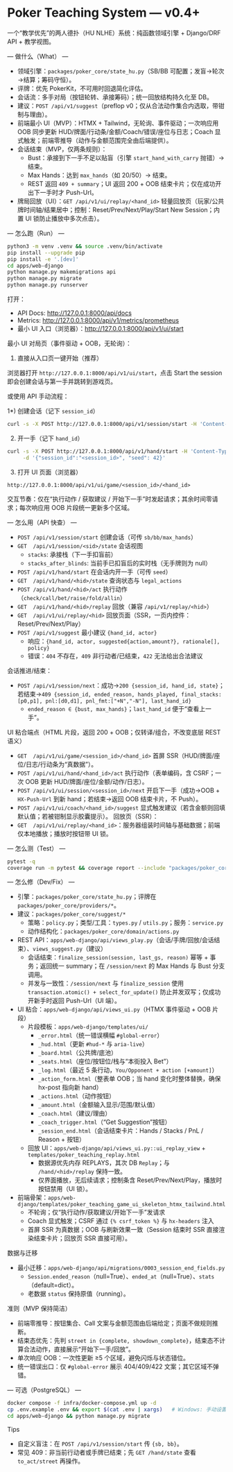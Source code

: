 # Poker Teaching System — v0.4+

一个“教学优先”的两人德扑（HU NLHE）系统：纯函数领域引擎 + Django/DRF API + 教学视图。

— 做什么（What） —

- 领域引擎：`packages/poker_core/state_hu.py`（SB/BB 可配置；发盲→轮次→结算；筹码守恒）。
- 评牌：优先 PokerKit，不可用时回退简化评估。
- 会话流：多手对局（按钮轮转、承接筹码）；统一回放结构持久化至 DB。
- 建议：`POST /api/v1/suggest`（preflop v0；仅从合法动作集合内选取，带钳制与理由）。
- 前端最小 UI（MVP）：HTMX + Tailwind，无轮询、事件驱动；一次响应用 OOB 同步更新 HUD/牌面/行动条/金额/Coach/错误/座位与日志；Coach 显式触发；前端零推导（动作与金额范围完全由后端提供）。
- 会话结束（MVP，仅两条规则）：
  - Bust：承接到下一手不足以贴盲（引擎 `start_hand_with_carry` 抛错）→ 结束。
  - Max Hands：达到 `max_hands`（如 20/50）→ 结束。
  - REST 返回 `409 + summary`；UI 返回 200 + OOB 结束卡片；仅在成功开出下一手时才 Push-Url。
 - 牌局回放（UI）：`GET /api/v1/ui/replay/<hand_id>` 轻量回放页（玩家/公共牌时间轴/结果居中；控制：Reset/Prev/Next/Play/Start New Session；内置 UI 锁防止播放中多次点击）。


— 怎么跑（Run） —

```bash
python3 -m venv .venv && source .venv/bin/activate
pip install --upgrade pip
pip install -e '.[dev]'
cd apps/web-django
python manage.py makemigrations api
python manage.py migrate
python manage.py runserver
```

打开：

- API Docs: http://127.0.0.1:8000/api/docs
- Metrics:   http://127.0.0.1:8000/api/v1/metrics/prometheus
- 最小 UI 入口（浏览器）：http://127.0.0.1:8000/api/v1/ui/start

最小 UI 对局页（事件驱动 + OOB，无轮询）：

1) 直接从入口页一键开始（推荐）

浏览器打开 `http://127.0.0.1:8000/api/v1/ui/start`，点击 Start the session 即会创建会话与第一手并跳转到游戏页。

或使用 API 手动流程：

1*) 创建会话（记下 `session_id`）
```bash
curl -s -X POST http://127.0.0.1:8000/api/v1/session/start -H 'Content-Type: application/json' -d '{}'
```
2) 开一手（记下 `hand_id`）
```bash
curl -s -X POST http://127.0.0.1:8000/api/v1/hand/start -H 'Content-Type: application/json' \
     -d '{"session_id":"<session_id>", "seed": 42}'
```
3) 打开 UI 页面（浏览器）
```
http://127.0.0.1:8000/api/v1/ui/game/<session_id>/<hand_id>
```

交互节奏：仅在“执行动作 / 获取建议 / 开始下一手”时发起请求；其余时间零请求；每次响应用 OOB 片段统一更新多个区域。

— 怎么用（API 快查） —

- `POST /api/v1/session/start` 创建会话（可传 `sb/bb/max_hands`）
- `GET  /api/v1/session/<sid>/state` 会话视图
  - `stacks`: 承接栈（下一手扣盲前）
  - `stacks_after_blinds`: 当前手已扣盲后的实时栈（无手牌则为 null）
- `POST /api/v1/hand/start` 在会话内开一手（可传 `seed`）
- `GET  /api/v1/hand/<hid>/state` 查询状态与 `legal_actions`
- `POST /api/v1/hand/<hid>/act` 执行动作（`check/call/bet/raise/fold/allin`）
- `GET  /api/v1/hand/<hid>/replay` 回放（兼容 `/api/v1/replay/<hid>`）
- `GET  /api/v1/ui/replay/<hid>` 回放页面（SSR，一页内控件：Reset/Prev/Next/Play）
- `POST /api/v1/suggest` 最小建议 `{hand_id, actor}`
  - 响应：`{hand_id, actor, suggested{action,amount?}, rationale[], policy}`
  - 错误：`404` 不存在，`409` 非行动者/已结束，`422` 无法给出合法建议

会话推进/结束：

- `POST /api/v1/session/next`：成功→`200 {session_id, hand_id, state}`；若结束→`409 {session_id, ended_reason, hands_played, final_stacks:[p0,p1], pnl:[d0,d1], pnl_fmt:["+N","-N"], last_hand_id}`
  - `ended_reason ∈ {bust, max_hands}`；`last_hand_id` 便于“查看上一手”。

UI 粘合端点（HTML 片段，返回 200 + OOB；仅转译/组合，不改变底层 REST 语义）

- `GET  /api/v1/ui/game/<session_id>/<hand_id>` 首屏 SSR（HUD/牌面/座位/日志/行动条为“真数据”）。
- `POST /api/v1/ui/hand/<hand_id>/act` 执行动作（表单编码，含 CSRF；一次 OOB 更新 HUD/牌面/座位/金额/动作/日志）。
- `POST /api/v1/ui/session/<session_id>/next` 开启下一手（成功→OOB + `HX-Push-Url` 到新 hand；若结束→返回 OOB 结束卡片，不 Push）。
- `POST /api/v1/ui/coach/<hand_id>/suggest` 显式触发建议（若含金额则回填默认值；若被钳制显示胶囊提示）。
  回放页（SSR）：
 - `GET  /api/v1/ui/replay/<hand_id>`：服务器组装时间轴与基础数据；前端仅本地播放；播放时按钮带 UI 锁。

— 怎么测（Test） —

```bash
pytest -q
coverage run -m pytest && coverage report --include "packages/poker_core/*"
```

— 怎么修（Dev/Fix） —

- 引擎：`packages/poker_core/state_hu.py`；评牌在 `packages/poker_core/providers/*`。
- 建议：`packages/poker_core/suggest/*`
  - 策略：`policy.py`；类型/工具：`types.py` / `utils.py`；服务：`service.py`
  - 动作结构化：`packages/poker_core/domain/actions.py`
- REST API：`apps/web-django/api/views_play.py`（会话/手牌/回放/会话结束）、`views_suggest.py`（建议）
  - 会话结束：`finalize_session(session, last_gs, reason)` 幂等 + 事务；返回统一 summary；在 `/session/next` 的 Max Hands 与 Bust 分支调用。
  - 并发与一致性：`/session/next` 与 `finalize_session` 使用 `transaction.atomic() + select_for_update()` 防止并发双写；仅成功开新手时返回 Push-Url（UI 端）。
- UI 粘合：`apps/web-django/api/views_ui.py`（HTMX 事件驱动 + OOB 片段）
  - 片段模板：`apps/web-django/templates/ui/`
    - `_error.html`（统一错误横幅 `#global-error`）
    - `_hud.html`（更新 `#hud-*` 与 `aria-live`）
    - `_board.html`（公共牌/底池）
    - `_seats.html`（座位/按钮位/栈与“本街投入 Bet”）
    - `_log.html`（最近 5 条行动，`You/Opponent + action [+amount]`）
    - `_action_form.html`（整表单 OOB；当 hand 变化时整体替换，确保 hx-post 指向新 hand）
    - `_actions.html`（动作按钮）
    - `_amount.html`（金额输入显示/范围/默认值）
    - `_coach.html`（建议/理由）
    - `_coach_trigger.html`（“Get Suggestion”按钮）
    - `_session_end.html`（会话结束卡片：Hands / Stacks / PnL / Reason + 按钮）
  - 回放 UI：`apps/web-django/api/views_ui.py::ui_replay_view` + `templates/poker_teaching_replay.html`
    - 数据源优先内存 REPLAYS，其次 DB `Replay`；与 `/hand/<hid>/replay` 保持一致。
    - 仅界面播放，无后续请求；控制条含 Reset/Prev/Next/Play，播放时按钮禁用（UI 锁）。
- 前端骨架：`apps/web-django/templates/poker_teaching_game_ui_skeleton_htmx_tailwind.html`
  - 不轮询；仅“执行动作/获取建议/开始下一手”发请求
  - Coach 显式触发；CSRF 通过 `{% csrf_token %}` 与 `hx-headers` 注入
  - 首屏 SSR 为真数据；OOB 与刷新效果一致（Session 结束时 SSR 直接渲染结束卡片；回放页 SSR 直接可用）。

数据与迁移

- 最小迁移：`apps/web-django/api/migrations/0003_session_end_fields.py`
  - `Session.ended_reason`（null=True）、`ended_at`（null=True）、`stats`（default=dict）。
  - 老数据 `status` 保持原值（running）。

准则（MVP 保持简洁）

- 前端零推导：按钮集合、Call 文案与金额范围由后端给定；页面不做规则推断。
- 结束态优先：先判 `street in {complete, showdown_complete}`，结束态不计算合法动作，直接展示“开始下一手/回放”。
- 单次响应 OOB：一次性更新 ≥5 个区域，避免闪烁与状态错位。
- 统一错误出口：仅 `#global-error` 展示 404/409/422 文案；其它区域不弹错。

— 可选（PostgreSQL） —

```bash
docker compose -f infra/docker-compose.yml up -d
cp .env.example .env && export $(cat .env | xargs)   # Windows: 手动设置
cd apps/web-django && python manage.py migrate
```

Tips

- 自定义盲注：在 `POST /api/v1/session/start` 传 `{sb, bb}`。
- 常见 409：非当前行动者或手牌已结束；先 `GET /hand/state` 查看 `to_act/street` 再操作。
